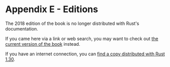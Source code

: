 # Appendix E - Editions

The 2018 edition of the book is no longer distributed with Rust's documentation.

If you came here via a link or web search, you may want to check out [the current
version of the book](../appendix-05-editions.md) instead.

If you have an internet connection, you can [find a copy distributed with
Rust
1.30](https://doc.rust-lang.org/1.30.0/book/2018-edition/appendix-05-editions.html).